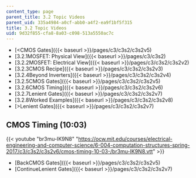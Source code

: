 ```yaml
---
content_type: page
parent_title: 3.2 Topic Videos
parent_uid: 335a4984-a0cf-abb0-a4f2-ea9f1bf5f315
title: 3.2 Topic Videos
uid: 9d32f855-cfa8-8a03-c098-513a5550ac7c
---
```


*   [<CMOS Gates]({{< baseurl >}}/pages/c3/c3s2/c3s2v5)
*   [3.2.1MOSFET: Physical View]({{< baseurl >}}/pages/c3/c3s2)
*   [3.2.2MOSFET: Electrical View]({{< baseurl >}}/pages/c3/c3s2/c3s2v2)
*   [3.2.3CMOS Recipe]({{< baseurl >}}/pages/c3/c3s2/c3s2v3)
*   [3.2.4Beyond Inverters]({{< baseurl >}}/pages/c3/c3s2/c3s2v4)
*   [3.2.5CMOS Gates]({{< baseurl >}}/pages/c3/c3s2/c3s2v5)
*   [3.2.6CMOS Timing]({{< baseurl >}}/pages/c3/c3s2/c3s2v6)
*   [3.2.7Lenient Gates]({{< baseurl >}}/pages/c3/c3s2/c3s2v7)
*   [3.2.8Worked Examples]({{< baseurl >}}/pages/c3/c3s2/c3s2v8)
*   [\>Lenient Gates]({{< baseurl >}}/pages/c3/c3s2/c3s2v7)

CMOS Timing (10:03)
-------------------

{{< youtube "br3mu-IK9N8" "https://ocw.mit.edu/courses/electrical-engineering-and-computer-science/6-004-computation-structures-spring-2017/c3/c3s2/c3s2v6/cmos-timing-10-03-/br3mu-IK9N8.vtt" >}}

*   [BackCMOS Gates]({{< baseurl >}}/pages/c3/c3s2/c3s2v5)
*   [ContinueLenient Gates]({{< baseurl >}}/pages/c3/c3s2/c3s2v7)